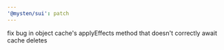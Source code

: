 ```yaml
---
'@mysten/sui': patch
---
```


fix bug in object cache's applyEffects method that doesn't correctly await cache deletes
